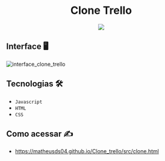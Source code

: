 <h1 align="center">Clone Trello</h1>
<p align="center">
  <img src="http://img.shields.io/static/v1?label=STATUS&message=EM%20DESENVOLVIMENTO&color=GREEN&style=for-the-badge"/>
</p>

## Interface 🖥️
![interface_clone_trello](https://user-images.githubusercontent.com/84748999/174679893-50334c94-dfa0-423a-8a13-244bcbcc4441.png)


## Tecnologias 🛠️
- ``Javascript``
- ``HTML``
-  ``CSS`` 

## Como acessar ✍️
- https://matheusds04.github.io/Clone_trello/src/clone.html
